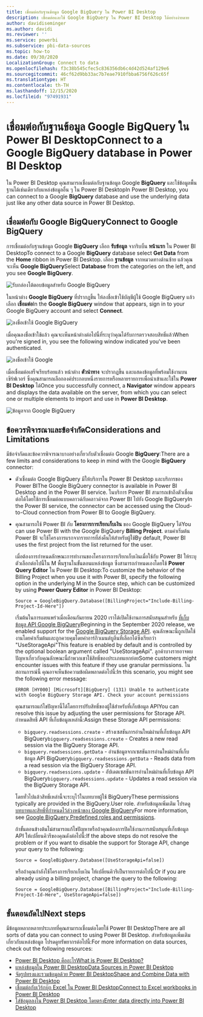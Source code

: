 ```yaml
---
title: เชื่อมต่อกับฐานข้อมูล Google BigQuery ใน Power BI Desktop
description: เชื่อมต่อและใช้ Google BigQuery ใน Power BI Desktop ได้อย่างง่ายดาย
author: davidiseminger
ms.author: davidi
ms.reviewer: ''
ms.service: powerbi
ms.subservice: pbi-data-sources
ms.topic: how-to
ms.date: 09/30/2020
LocalizationGroup: Connect to data
ms.openlocfilehash: f3c38b545cfec5c836356db6c4d42d524af129e6
ms.sourcegitcommit: 46cf62d9bb33ac7b7eae7910fbba6756f626c65f
ms.translationtype: HT
ms.contentlocale: th-TH
ms.lasthandoff: 12/15/2020
ms.locfileid: "97491931"
---
```

# <a name="connect-to-a-google-bigquery-database-in-power-bi-desktop"></a><span data-ttu-id="c9dfa-103">เชื่อมต่อกับฐานข้อมูล Google BigQuery ใน Power BI Desktop</span><span class="sxs-lookup"><span data-stu-id="c9dfa-103">Connect to a Google BigQuery database in Power BI Desktop</span></span>
<span data-ttu-id="c9dfa-104">ใน Power BI Desktop คุณสามารถเชื่อมต่อกับฐานข้อมูล Google **BigQuery** และใช้ข้อมูลพื้นฐานได้เช่นเดียวกับแหล่งข้อมูลอื่น ๆ ใน Power BI Desktop</span><span class="sxs-lookup"><span data-stu-id="c9dfa-104">In Power BI Desktop, you can connect to a Google **BigQuery** database and use the underlying data just like any other data source in Power BI Desktop.</span></span>

## <a name="connect-to-google-bigquery"></a><span data-ttu-id="c9dfa-105">เชื่อมต่อกับ Google BigQuery</span><span class="sxs-lookup"><span data-stu-id="c9dfa-105">Connect to Google BigQuery</span></span>
<span data-ttu-id="c9dfa-106">การเชื่อมต่อกับฐานข้อมูล Google **BigQuery** เลือก **รับข้อมูล** จากริบบิ้น **หน้าแรก** ใน Power BI Desktop</span><span class="sxs-lookup"><span data-stu-id="c9dfa-106">To connect to a Google **BigQuery** database select **Get Data** from the **Home** ribbon in Power BI Desktop.</span></span> <span data-ttu-id="c9dfa-107">เลือก **ฐานข้อมูล** จากหมวดทางด้านซ้าย แล้วคุณจะเห็น **Google BigQuery**</span><span class="sxs-lookup"><span data-stu-id="c9dfa-107">Select **Database** from the categories on the left, and you see **Google BigQuery**.</span></span>

![รับกล่องโต้ตอบข้อมูลสำหรับ Google BigQuery](media/desktop-connect-bigquery/connect_bigquery_01.png)

<span data-ttu-id="c9dfa-109">ในหน้าต่าง **Google BigQuery** ที่ปรากฏขึ้น ให้ลงชื่อเข้าใช้บัญชีผู้ใช้ Google BigQuery แล้วเลือก **เชื่อมต่อ**</span><span class="sxs-lookup"><span data-stu-id="c9dfa-109">In the **Google BigQuery** window that appears, sign in to your Google BigQuery account and select **Connect**.</span></span>

![ลงชื่อเข้าใช้ Google BigQuery](media/desktop-connect-bigquery/connect_bigquery_02.png)

<span data-ttu-id="c9dfa-111">เมื่อคุณลงชื่อเข้าใช้แล้ว คุณจะเห็นหน้าต่างต่อไปนี้ที่ระบุว่าคุณได้รับการตรวจสอบสิทธิ์แล้ว</span><span class="sxs-lookup"><span data-stu-id="c9dfa-111">When you're signed in, you see the following window indicated you've been authenticated.</span></span> 

![ลงชื่อเข้าใช้ Google](media/desktop-connect-bigquery/connect_bigquery_02b.png)

<span data-ttu-id="c9dfa-113">เมื่อเชื่อมต่อเสร็จเรียบร้อยแล้ว หน้าต่าง **ตัวนำทาง** จะปรากฏขึ้น และแสดงข้อมูลที่พร้อมใช้งานบนเซิร์ฟเวอร์ ซึ่งคุณสามารถเลือกองค์ประกอบหนึ่งรายการหรือหลายรายการเพื่อนำเข้าและใช้ใน **Power BI Desktop** ได้</span><span class="sxs-lookup"><span data-stu-id="c9dfa-113">Once you successfully connect, a **Navigator** window appears and displays the data available on the server, from which you can select one or multiple elements to import and use in **Power BI Desktop**.</span></span>

![ข้อมูลจาก Google BigQuery](media/desktop-connect-bigquery/connect_bigquery_03.png)

## <a name="considerations-and-limitations"></a><span data-ttu-id="c9dfa-115">ข้อควรพิจารณาและข้อจำกัด</span><span class="sxs-lookup"><span data-stu-id="c9dfa-115">Considerations and Limitations</span></span>
<span data-ttu-id="c9dfa-116">มีข้อจำกัดและข้อควรพิจารณาบางอย่างเกี่ยวกับตัวเชื่อมต่อ Google **BigQuery**:</span><span class="sxs-lookup"><span data-stu-id="c9dfa-116">There are a few limits and considerations to keep in mind with the Google **BigQuery** connector:</span></span>

* <span data-ttu-id="c9dfa-117">ตัวเชื่อมต่อ Google BigQuery มีให้บริการใน Power BI Desktop และบริการของ Power BI</span><span class="sxs-lookup"><span data-stu-id="c9dfa-117">The Google BigQuery connector is available in Power BI Desktop and in the Power BI service.</span></span> <span data-ttu-id="c9dfa-118">ในบริการ Power BI สามารถเข้าถึงตัวเชื่อมต่อได้โดยใช้การเชื่อมต่อแบบคลาวด์กับคลาวด์จาก Power BI ไปยัง Google BigQuery</span><span class="sxs-lookup"><span data-stu-id="c9dfa-118">In the Power BI service, the connector can be accessed using the Cloud-to-Cloud connection from Power BI to Google BigQuery.</span></span>

* <span data-ttu-id="c9dfa-119">คุณสามารถใช้ Power BI กับ **โครงการการเรียกเก็บเงิน** ของ Google BigQuery ได้</span><span class="sxs-lookup"><span data-stu-id="c9dfa-119">You can use Power BI with the Google BigQuery **Billing Project**.</span></span> <span data-ttu-id="c9dfa-120">ตามค่าเริ่มต้น Power BI จะใช้โครงการแรกจากรายการที่ส่งคืนให้สำหรับผู้ใช้</span><span class="sxs-lookup"><span data-stu-id="c9dfa-120">By default, Power BI uses the first project from the list returned for the user.</span></span> 

  <span data-ttu-id="c9dfa-121">เมื่อต้องการกำหนดลักษณะการทำงานของโครงการการเรียกเก็บเงินเมื่อใช้กับ Power BI ให้ระบุตัวเลือกต่อไปนี้ใน M พื้นฐานในขั้นตอนแหล่งข้อมูล ซึ่งสามารถกำหนดเองโดยใช้ **Power Query Editor** ใน Power BI Desktop:</span><span class="sxs-lookup"><span data-stu-id="c9dfa-121">To customize the behavior of the Billing Project when you use it with Power BI, specify the following option in the underlying M in the Source step, which can be customized by using **Power Query Editor** in Power BI Desktop:</span></span>

  ```
  Source = GoogleBigQuery.Database([BillingProject="Include-Billing-Project-Id-Here"])
  ```

  <span data-ttu-id="c9dfa-122">เริ่มต้นในการเผยแพร่วเมื่อเดือนกันยายน 2020 เราได้เปิดใช้งานการสนับสนุนสำหรับ [ที่เก็บข้อมูล API Google BigQuery](https://cloud.google.com/bigquery/docs/reference/storage)</span><span class="sxs-lookup"><span data-stu-id="c9dfa-122">Beginning in the September 2020 release, we enabled support for the [Google BigQuery Storage API](https://cloud.google.com/bigquery/docs/reference/storage).</span></span> <span data-ttu-id="c9dfa-123">คุณลักษณะนี้ถูกเปิดใช้งานโดยค่าเริ่มต้นและถูกควบคุมโดยค่าอาร์กิวเมนต์บูลีนที่เลือกได้ซึ่งเรียกว่า "UseStorageApi"</span><span class="sxs-lookup"><span data-stu-id="c9dfa-123">This feature is enabled by default and is controlled by the optional boolean argument called "UseStorageApi".</span></span> <span data-ttu-id="c9dfa-124">ลูกค้าบางรายอาจพบปัญหาเกี่ยวกับคุณลักษณะนี้ถ้าพวกเขาใช้สิทธิ์ของประเภทแยกย่อย</span><span class="sxs-lookup"><span data-stu-id="c9dfa-124">Some customers might encounter issues with this feature if they use granular permissions.</span></span> <span data-ttu-id="c9dfa-125">ในสถานการณ์นี้ คุณอาจเห็นข้อความข้อผิดพลาดต่อไปนี้:</span><span class="sxs-lookup"><span data-stu-id="c9dfa-125">In this scenario, you might see the following error message:</span></span>

  `ERROR [HY000] [Microsoft][BigQuery] (131) Unable to authenticate with Google BigQuery Storage API. Check your account permissions`

  <span data-ttu-id="c9dfa-126">คุณสามารถแก้ไขปัญหานี้ได้โดยการปรับสิทธิ์ของผู้ใช้สำหรับที่เก็บข้อมูล API</span><span class="sxs-lookup"><span data-stu-id="c9dfa-126">You can resolve this issue by adjusting the user permissions for Storage API.</span></span> <span data-ttu-id="c9dfa-127">กำหนดสิทธิ์ API ที่เก็บข้อมูลเหล่านี้:</span><span class="sxs-lookup"><span data-stu-id="c9dfa-127">Assign these Storage API permissions:</span></span>

  - <span data-ttu-id="c9dfa-128">`bigquery.readsessions.create` - สร้างเซสชันการอ่านใหม่ผ่านที่เก็บข้อมูล API BigQuery</span><span class="sxs-lookup"><span data-stu-id="c9dfa-128">`bigquery.readsessions.create` - Creates a new read session via the BigQuery Storage API.</span></span>
  - <span data-ttu-id="c9dfa-129">`bigquery.readsessions.getData` - อ่านข้อมูลจากเซสชันการอ่านใหม่ผ่านที่เก็บข้อมูล API BigQuery</span><span class="sxs-lookup"><span data-stu-id="c9dfa-129">`bigquery.readsessions.getData` - Reads data from a read session via the BigQuery Storage API.</span></span>
  - <span data-ttu-id="c9dfa-130">`bigquery.readsessions.update` - อัปเดตเซสชันการอ่านใหม่ผ่านที่เก็บข้อมูล API BigQuery</span><span class="sxs-lookup"><span data-stu-id="c9dfa-130">`bigquery.readsessions.update` - Updates a read session via the BigQuery Storage API.</span></span>

  <span data-ttu-id="c9dfa-131">โดยทั่วไปแล้วสิทธิ์เหล่านี้จะระบุไว้ในบทบาทผู้ใช้ BigQuery</span><span class="sxs-lookup"><span data-stu-id="c9dfa-131">These permissions typically are provided in the BigQuery.User role.</span></span> <span data-ttu-id="c9dfa-132">สำหรับข้อมูลเพิ่มเติม โปรดดู [บทบาทและสิทธิ์ที่กำหนดไว้ล่วงหน้าของ Google BigQuery](https://cloud.google.com/bigquery/docs/access-control)</span><span class="sxs-lookup"><span data-stu-id="c9dfa-132">For more information, see [Google BigQuery Predefined roles and permissions](https://cloud.google.com/bigquery/docs/access-control).</span></span>
  
  <span data-ttu-id="c9dfa-133">ถ้าขั้นตอนข้างต้นไม่สามารถแก้ไขปัญหาหรือถ้าคุณต้องการปิดใช้งานการสนับสนุนที่เก็บข้อมูล API ให้เปลี่ยนคิวรีของคุณดังต่อไปนี้:</span><span class="sxs-lookup"><span data-stu-id="c9dfa-133">If the above steps do not resolve the problem or if you want to disable the support for Storage API, change your query to the following:</span></span>
  ```
  Source = GoogleBigQuery.Database([UseStorageApi=false])
  ```
  <span data-ttu-id="c9dfa-134">หรือถ้าคุณกำลังใช้โครงการเรียกเก็บเงิน ให้เปลี่ยนคิวรีเป็นรายการต่อไปนี้:</span><span class="sxs-lookup"><span data-stu-id="c9dfa-134">Or if you are already using a billing project, change the query to the following:</span></span>
  ```
  Source = GoogleBigQuery.Database([BillingProject="Include-Billing-Project-Id-Here", UseStorageApi=false])
  ```

## <a name="next-steps"></a><span data-ttu-id="c9dfa-135">ขั้นตอนถัดไป</span><span class="sxs-lookup"><span data-stu-id="c9dfa-135">Next steps</span></span>
<span data-ttu-id="c9dfa-136">มีข้อมูลหลากหลายประเภทที่คุณสามารถเชื่อมต่อโดยใช้ Power BI Desktop</span><span class="sxs-lookup"><span data-stu-id="c9dfa-136">There are all sorts of data you can connect to using Power BI Desktop.</span></span> <span data-ttu-id="c9dfa-137">สำหรับข้อมูลเพิ่มเติมเกี่ยวกับแหล่งข้อมูล โปรดดูทรัพยากรต่อไปนี้:</span><span class="sxs-lookup"><span data-stu-id="c9dfa-137">For more information on data sources, check out the following resources:</span></span>

* [<span data-ttu-id="c9dfa-138">Power BI Desktop คืออะไร</span><span class="sxs-lookup"><span data-stu-id="c9dfa-138">What is Power BI Desktop?</span></span>](../fundamentals/desktop-what-is-desktop.md)
* [<span data-ttu-id="c9dfa-139">แหล่งข้อมูลใน Power BI Desktop</span><span class="sxs-lookup"><span data-stu-id="c9dfa-139">Data Sources in Power BI Desktop</span></span>](desktop-data-sources.md)
* [<span data-ttu-id="c9dfa-140">จัดรูปทรงและรวมข้อมูลด้วย Power BI Desktop</span><span class="sxs-lookup"><span data-stu-id="c9dfa-140">Shape and Combine Data with Power BI Desktop</span></span>](desktop-shape-and-combine-data.md)
* [<span data-ttu-id="c9dfa-141">เชื่อมต่อกับเวิร์กบุ๊ก Excel ใน Power BI Desktop</span><span class="sxs-lookup"><span data-stu-id="c9dfa-141">Connect to Excel workbooks in Power BI Desktop</span></span>](desktop-connect-excel.md)   
* [<span data-ttu-id="c9dfa-142">ใส่ข้อมูลลงใน Power BI Desktop โดยตรง</span><span class="sxs-lookup"><span data-stu-id="c9dfa-142">Enter data directly into Power BI Desktop</span></span>](desktop-enter-data-directly-into-desktop.md)   
